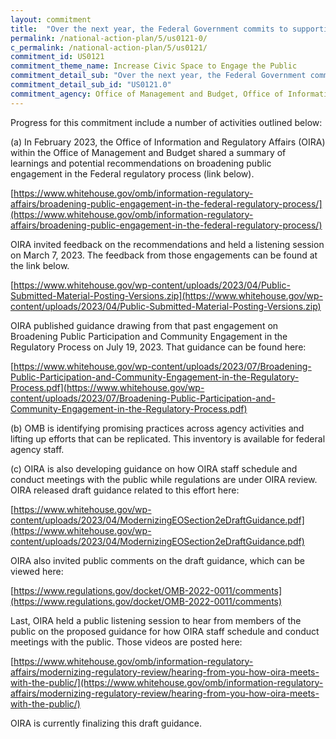 ```yaml
---
layout: commitment
title:  "Over the next year, the Federal Government commits to supporting greater community engagement in the rulemaking process, including through its efforts to modernize the regulatory review process, through tools, guidance, and other resources."
permalink: /national-action-plan/5/us0121-0/
c_permalink: /national-action-plan/5/us0121/
commitment_id: US0121
commitment_theme_name: Increase Civic Space to Engage the Public
commitment_detail_sub: "Over the next year, the Federal Government commits to supporting greater community engagement in the rulemaking process, including through its efforts to modernize the regulatory review process, through tools, guidance, and other resources."
commitment_detail_sub_id: "US0121.0"
commitment_agency: Office of Management and Budget, Office of Information and Regulation Affairs
---
```


Progress for this commitment include a number of activities outlined below:

(a) In February 2023, the Office of Information and Regulatory Affairs (OIRA) within the Office of Management and Budget shared a summary of learnings and potential recommendations on broadening public engagement in the Federal regulatory process (link below). 
 
[https://www.whitehouse.gov/omb/information-regulatory-affairs/broadening-public-engagement-in-the-federal-regulatory-process/](https://www.whitehouse.gov/omb/information-regulatory-affairs/broadening-public-engagement-in-the-federal-regulatory-process/)
 
OIRA invited feedback on the recommendations and held a listening session on March 7, 2023. The feedback from those engagements can be found at the link below.
 
[https://www.whitehouse.gov/wp-content/uploads/2023/04/Public-Submitted-Material-Posting-Versions.zip](https://www.whitehouse.gov/wp-content/uploads/2023/04/Public-Submitted-Material-Posting-Versions.zip)

OIRA published guidance drawing from that past engagement on Broadening Public Participation and Community Engagement in the Regulatory Process on July 19, 2023. That guidance can be found here:

[https://www.whitehouse.gov/wp-content/uploads/2023/07/Broadening-Public-Participation-and-Community-Engagement-in-the-Regulatory-Process.pdf](https://www.whitehouse.gov/wp-content/uploads/2023/07/Broadening-Public-Participation-and-Community-Engagement-in-the-Regulatory-Process.pdf) 
 
(b) OMB is identifying promising practices across agency activities and lifting up efforts that can be replicated. This inventory is available for federal agency staff.
 
(c) OIRA is also developing guidance on how OIRA staff schedule and conduct meetings with the public while regulations are under OIRA review. OIRA released draft guidance related to this effort here:
 
[https://www.whitehouse.gov/wp-content/uploads/2023/04/ModernizingEOSection2eDraftGuidance.pdf](https://www.whitehouse.gov/wp-content/uploads/2023/04/ModernizingEOSection2eDraftGuidance.pdf)
 
OIRA also invited public comments on the draft guidance, which can be viewed here:
 
[https://www.regulations.gov/docket/OMB-2022-0011/comments](https://www.regulations.gov/docket/OMB-2022-0011/comments)
 
Last, OIRA held a public listening session to hear from members of the public on the proposed guidance for how OIRA staff schedule and conduct meetings with the public. Those videos are posted here:
 
[https://www.whitehouse.gov/omb/information-regulatory-affairs/modernizing-regulatory-review/hearing-from-you-how-oira-meets-with-the-public/](https://www.whitehouse.gov/omb/information-regulatory-affairs/modernizing-regulatory-review/hearing-from-you-how-oira-meets-with-the-public/)
 
OIRA is currently finalizing this draft guidance.